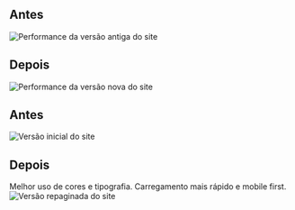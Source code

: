 ## Antes
![Performance da versão antiga do site](https://i.imgur.com/5UG6uLE.png)
## Depois
![Performance da versão nova do site](https://i.imgur.com/R9shFbi.png)
## Antes
![Versão inicial do site](https://i.imgur.com/Cjqn47D.png)
## Depois
Melhor uso de cores e tipografia. Carregamento mais rápido e mobile first.
![Versão repaginada do site](https://i.imgur.com/KpegPBm.png)

